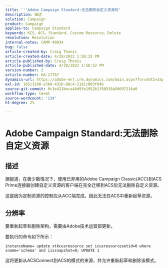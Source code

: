 ```yaml
---
title: '''Adobe Campaign Standard:无法删除自定义资源的'
description: 描述
solution: Campaign
product: Campaign
applies-to: Campaign Standard
keywords: KCS、ACS、Standard、Custom Resource、Delete
resolution: Resolution
internal-notes: CAMP-49034
bug: false
article-created-by: Craig Thonis
article-created-date: 4/28/2022 1:50:32 PM
article-published-by: Craig Thonis
article-published-date: 4/28/2022 1:50:52 PM
version-number: 2
article-number: KA-17787
dynamics-url: https://adobe-ent.crm.dynamics.com/main.aspx?forceUCI=1&pagetype=entityrecord&etn=knowledgearticle&id=2fd7af29-fac6-ec11-a7b6-0022480a10ee
exl-id: 165c31b0-e3b0-431b-88c4-2181c003f846
source-git-commit: 0c3e421beca46d9fe1952b1f98538a50697216a0
workflow-type: tm+mt
source-wordcount: '134'
ht-degree: 2%

---
```


# Adobe Campaign Standard:无法删除自定义资源

## 描述


据报道，在极少数情况下，使用已弃用的Adobe Campaign Classic(ACC)到ACS Prime连接器创建自定义资源的客户端在完全迁移到ACS后无法删除自定义资源。

这是因为定制资源的控制应从ACC端完成，因此无法在ACS中重新起草资源。


## 分辨率


要重新起草和删除架构，需要由Adobe技术运营部更新。

要执行的命令如下所示：

`instanceName= update xtkcusresource set icusresourcesetid=0 where sname='schema' and iissnapshot=0; UPDATE 1`

这将更新从ACSConnect到ACS的模式的来源，并允许重新起草和删除该模式。

